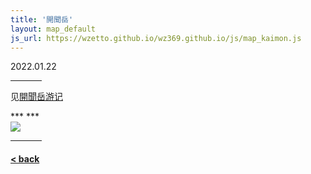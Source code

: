 ```yaml
---
title: '開聞岳'
layout: map_default
js_url: https://wzetto.github.io/wz369.github.io/js/map_kaimon.js
---
```

2022.01.22
<hr style="width:50px;text-align:left;margin-left:0">

见[開聞岳游记](https://mp.weixin.qq.com/s/ujQFgGmx2i0iDxwwIDWBFQ)

*** ***<br>
<img src="https://drive.google.com/thumbnail?id=1lvCZXM-P_qB62JbQoFE69OiJE3bKgT6L&sz=w2500" />
<hr style="width:50px;text-align:left;margin-left:0">


#### [< back](https://wzetto.github.io/wz369.github.io/yamanobo/yamanobo.html)
